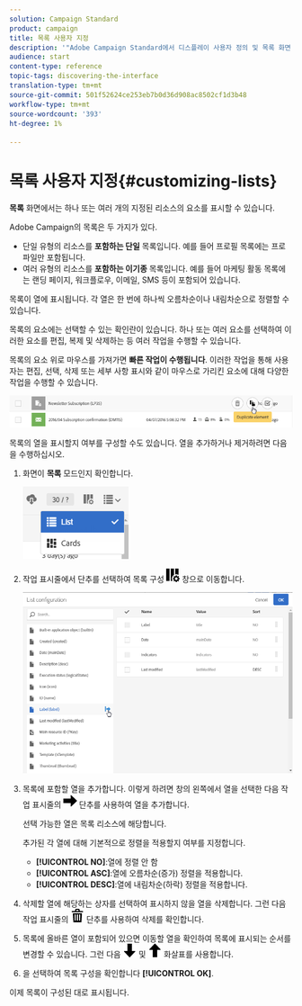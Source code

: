 ```yaml
---
solution: Campaign Standard
product: campaign
title: 목록 사용자 지정
description: '"Adobe Campaign Standard에서 디스플레이 사용자 정의 및 목록 화면 사용 방법: 요소 정렬, 필터링, 삭제 또는 복제 화면에 하나 이상의 지정된 리소스의 요소가 표시됩니다."'
audience: start
content-type: reference
topic-tags: discovering-the-interface
translation-type: tm+mt
source-git-commit: 501f52624ce253eb7b0d36d908ac8502cf1d3b48
workflow-type: tm+mt
source-wordcount: '393'
ht-degree: 1%

---
```



# 목록 사용자 지정{#customizing-lists}

**목록** 화면에서는 하나 또는 여러 개의 지정된 리소스의 요소를 표시할 수 있습니다.

Adobe Campaign의 목록은 두 가지가 있다.

* 단일 유형의 리소스를 **포함하는 단일** 목록입니다. 예를 들어 프로필 목록에는 프로파일만 포함됩니다.
* 여러 유형의 리소스를 **포함하는 이기종** 목록입니다. 예를 들어 마케팅 활동 목록에는 랜딩 페이지, 워크플로우, 이메일, SMS 등이 포함되어 있습니다.

목록이 열에 표시됩니다. 각 열은 한 번에 하나씩 오름차순이나 내림차순으로 정렬할 수 있습니다.

목록의 요소에는 선택할 수 있는 확인란이 있습니다. 하나 또는 여러 요소를 선택하여 이러한 요소를 편집, 복제 및 삭제하는 등 여러 작업을 수행할 수 있습니다.

목록의 요소 위로 마우스를 가져가면 **빠른 작업이 수행됩니다**. 이러한 작업을 통해 사용자는 편집, 선택, 삭제 또는 세부 사항 표시와 같이 마우스로 가리킨 요소에 대해 다양한 작업을 수행할 수 있습니다.

![](assets/overview_list_quickactions.png)

목록의 열을 표시할지 여부를 구성할 수도 있습니다. 열을 추가하거나 제거하려면 다음을 수행하십시오.

1. 화면이 **목록** 모드인지 확인합니다.

   ![](assets/export_list_mode_switch.png)

1. 작업 표시줄에서 단추를 선택하여 목록 구성 ![](assets/columnsettings.png) 창으로 이동합니다.

   ![](assets/list_configuration1.png)

1. 목록에 포함할 열을 추가합니다. 이렇게 하려면 창의 왼쪽에서 열을 선택한 다음 작업 표시줄의 ![](assets/arrowright.png) 단추를 사용하여 열을 추가합니다.

   선택 가능한 열은 목록 리소스에 해당합니다.

   추가된 각 열에 대해 기본적으로 정렬을 적용할지 여부를 지정합니다.

   * **[!UICONTROL NO]**:열에 정렬 안 함
   * **[!UICONTROL ASC]**:열에 오름차순(증가) 정렬을 적용합니다.
   * **[!UICONTROL DESC]**:열에 내림차순(하락) 정렬을 적용합니다.

1. 삭제할 열에 해당하는 상자를 선택하여 표시하지 않을 열을 삭제합니다. 그런 다음 작업 표시줄의 ![](assets/delete.png) 단추를 사용하여 삭제를 확인합니다.
1. 목록에 올바른 열이 포함되어 있으면 이동할 열을 확인하여 목록에 표시되는 순서를 변경할 수 있습니다. 그런 다음 ![](assets/arrowdown.png) 및 ![](assets/arrowup.png) 화살표를 사용합니다.
1. 을 선택하여 목록 구성을 확인합니다 **[!UICONTROL OK]**.

이제 목록이 구성된 대로 표시됩니다.
